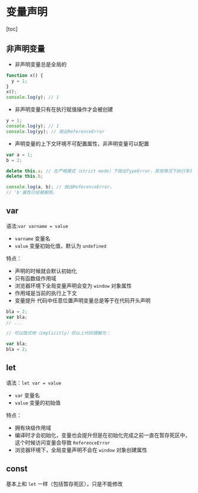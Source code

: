 # 变量声明

[toc]

## 非声明变量

- 非声明变量总是全局的

```js
function x() {
  y = 1;
}
x();
console.log(y); // 1
```

- 非声明变量只有在执行赋值操作才会被创建

```js
y = 1;
console.log(y); // 1
console.log(yy); // 抛出ReferenceError
```

- 声明变量的上下文环境不可配置属性，非声明变量可以配置

```js
var a = 1;
b = 2;

delete this.a; // 在严格模式（strict mode）下抛出TypeError，其他情况下执行失败并无任何提示。
delete this.b;

console.log(a, b); // 抛出ReferenceError。
// 'b'属性已经被删除。
```

## var

语法:`var varname = value`

- `varname` 变量名
- `value` 变量初始化值，默认为 `undefined`

特点：

- 声明的时候就会默认初始化
- 只有函数级作用域
- 浏览器环境下全局变量声明会变为 `window` 对象属性
- 作用域是当前的执行上下文
- 变量提升 代码中任意位置声明变量总是等于在代码开头声明

```js
bla = 2;
var bla;
// ...

// 可以隐式地（implicitly）将以上代码理解为：

var bla;
bla = 2;
```

## let

语法：`let var = value`

- `var` 变量名
- `value` 变量的初始值

特点：

- 拥有块级作用域
- 编译时才会初始化，变量也会提升但是在初始化完成之前一直在暂存死区中，这个时候访问变量会导致 `ReferenceError`
- 浏览器环境下，全局变量声明不会在 `window` 对象创建属性

## const

基本上和 `let` 一样（包括暂存死区），只是不能修改
